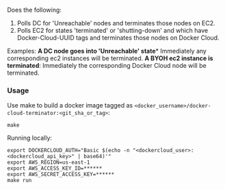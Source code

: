  Does the following:

1. Polls DC for 'Unreachable' nodes and terminates those nodes on EC2.
2. Polls EC2 for states 'terminated' or 'shutting-down' and which have Docker-Cloud-UUID tags and terminates those nodes on Docker Cloud.

Examples:
**A DC node goes into 'Unreachable' state*** Immediately any corresponding ec2 instances will be terminated.
**A BYOH ec2 instance is terminated**: Immediately the corresponding Docker Cloud node will be terminated.

### Usage

Use make to build a docker image tagged as `<docker_username>/docker-cloud-terminator:<git_sha_or_tag>`:

```
make
```

Running locally:

```
export DOCKERCLOUD_AUTH="Basic $(echo -n "<dockercloud_user>:<dockercloud_api_key>" | base64)'"
export AWS_REGION=us-east-1
export AWS_ACCESS_KEY_ID=******
export AWS_SECRET_ACCESS_KEY=******
make run
```
